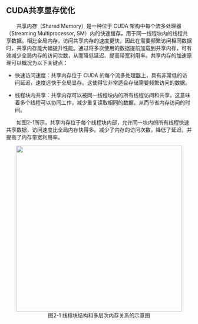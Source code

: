 ## CUDA共享显存优化

&emsp;&emsp;共享内存（Shared Memory）是一种位于 CUDA 架构中每个流多处理器（Streaming Multiprocessor, SM）内的快速缓存，用于同一线程块内的线程共享数据。相比全局内存，访问共享内存的速度更快，因此在需要频繁访问相同数据时，共享内存能大幅提升性能。通过将多次使用的数据提前加载到共享内存，可有效减少全局内存的访问次数，从而降低延迟、提高带宽利用率。共享内存的加速原理可以概况为以下关键点：

- 快速访问速度：共享内存位于 CUDA 的每个流多处理器上，具有非常低的访问延迟，速度远快于全局显存。这使得它非常适合存储需要频繁访问的数据。
	
- 线程块内共享：共享内存可以被同一线程块内的所有线程访问和共享，这意味着多个线程可以协同工作，减少重复读取相同的数据，从而节省内存访问的时间。

&emsp;&emsp;如图2-1所示，共享内存位于每个线程块内部，允许同一块内的所有线程快速共享数据，访问速度比全局内存快得多。减少了内存的访问次数，降低了延迟，并提高了内存带宽利用率。

<center><img src="../assets/2-1.png" width = 450></center>
<center>图2-1 线程块结构和多层次内存关系的示意图</center> 


